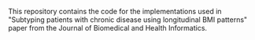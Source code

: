This repository contains the code for the implementations used in "Subtyping patients with chronic disease using longitudinal BMI patterns" paper from the Journal of Biomedical and Health Informatics.
